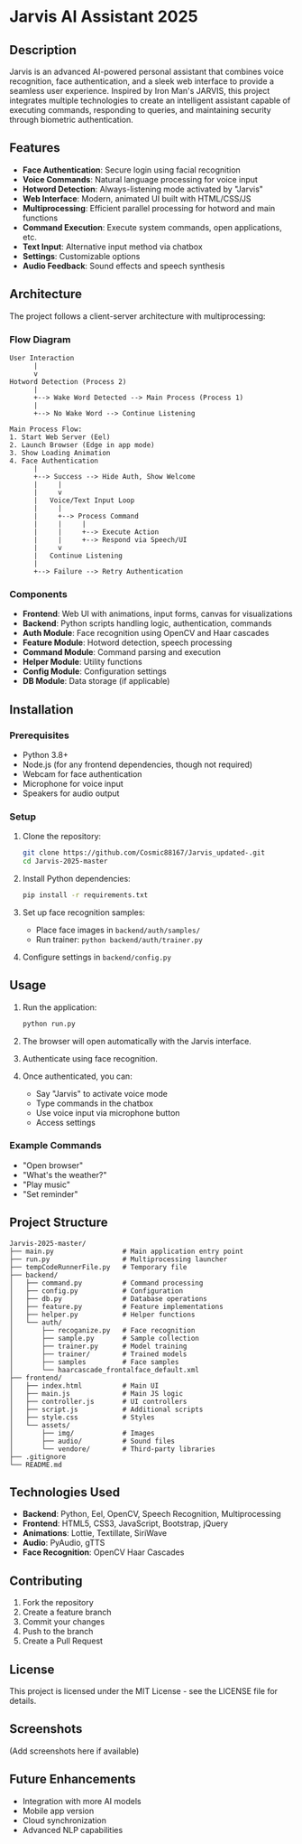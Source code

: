 # Jarvis AI Assistant 2025

## Description

Jarvis is an advanced AI-powered personal assistant that combines voice recognition, face authentication, and a sleek web interface to provide a seamless user experience. Inspired by Iron Man's JARVIS, this project integrates multiple technologies to create an intelligent assistant capable of executing commands, responding to queries, and maintaining security through biometric authentication.

## Features

- **Face Authentication**: Secure login using facial recognition
- **Voice Commands**: Natural language processing for voice input
- **Hotword Detection**: Always-listening mode activated by "Jarvis"
- **Web Interface**: Modern, animated UI built with HTML/CSS/JS
- **Multiprocessing**: Efficient parallel processing for hotword and main functions
- **Command Execution**: Execute system commands, open applications, etc.
- **Text Input**: Alternative input method via chatbox
- **Settings**: Customizable options
- **Audio Feedback**: Sound effects and speech synthesis

## Architecture

The project follows a client-server architecture with multiprocessing:

### Flow Diagram

```
User Interaction
      |
      v
Hotword Detection (Process 2)
      |
      +--> Wake Word Detected --> Main Process (Process 1)
      |
      +--> No Wake Word --> Continue Listening

Main Process Flow:
1. Start Web Server (Eel)
2. Launch Browser (Edge in app mode)
3. Show Loading Animation
4. Face Authentication
      |
      +--> Success --> Hide Auth, Show Welcome
      |     |
      |     v
      |   Voice/Text Input Loop
      |     |
      |     +--> Process Command
      |     |     |
      |     |     +--> Execute Action
      |     |     +--> Respond via Speech/UI
      |     v
      |   Continue Listening
      |
      +--> Failure --> Retry Authentication
```

### Components

- **Frontend**: Web UI with animations, input forms, canvas for visualizations
- **Backend**: Python scripts handling logic, authentication, commands
- **Auth Module**: Face recognition using OpenCV and Haar cascades
- **Feature Module**: Hotword detection, speech processing
- **Command Module**: Command parsing and execution
- **Helper Module**: Utility functions
- **Config Module**: Configuration settings
- **DB Module**: Data storage (if applicable)

## Installation

### Prerequisites

- Python 3.8+
- Node.js (for any frontend dependencies, though not required)
- Webcam for face authentication
- Microphone for voice input
- Speakers for audio output

### Setup

1. Clone the repository:
   ```bash
   git clone https://github.com/Cosmic88167/Jarvis_updated-.git
   cd Jarvis-2025-master
   ```

2. Install Python dependencies:
   ```bash
   pip install -r requirements.txt
   ```

3. Set up face recognition samples:
   - Place face images in `backend/auth/samples/`
   - Run trainer: `python backend/auth/trainer.py`

4. Configure settings in `backend/config.py`

## Usage

1. Run the application:
   ```bash
   python run.py
   ```

2. The browser will open automatically with the Jarvis interface.

3. Authenticate using face recognition.

4. Once authenticated, you can:
   - Say "Jarvis" to activate voice mode
   - Type commands in the chatbox
   - Use voice input via microphone button
   - Access settings

### Example Commands

- "Open browser"
- "What's the weather?"
- "Play music"
- "Set reminder"

## Project Structure

```
Jarvis-2025-master/
├── main.py                 # Main application entry point
├── run.py                  # Multiprocessing launcher
├── tempCodeRunnerFile.py   # Temporary file
├── backend/
│   ├── command.py          # Command processing
│   ├── config.py           # Configuration
│   ├── db.py               # Database operations
│   ├── feature.py          # Feature implementations
│   ├── helper.py           # Helper functions
│   └── auth/
│       ├── recoganize.py   # Face recognition
│       ├── sample.py       # Sample collection
│       ├── trainer.py      # Model training
│       ├── trainer/        # Trained models
│       ├── samples         # Face samples
│       └── haarcascade_frontalface_default.xml
├── frontend/
│   ├── index.html          # Main UI
│   ├── main.js             # Main JS logic
│   ├── controller.js       # UI controllers
│   ├── script.js           # Additional scripts
│   ├── style.css           # Styles
│   └── assets/
│       ├── img/            # Images
│       ├── audio/          # Sound files
│       └── vendore/        # Third-party libraries
├── .gitignore
└── README.md
```

## Technologies Used

- **Backend**: Python, Eel, OpenCV, Speech Recognition, Multiprocessing
- **Frontend**: HTML5, CSS3, JavaScript, Bootstrap, jQuery
- **Animations**: Lottie, Textillate, SiriWave
- **Audio**: PyAudio, gTTS
- **Face Recognition**: OpenCV Haar Cascades

## Contributing

1. Fork the repository
2. Create a feature branch
3. Commit your changes
4. Push to the branch
5. Create a Pull Request

## License

This project is licensed under the MIT License - see the LICENSE file for details.

## Screenshots

(Add screenshots here if available)

## Future Enhancements

- Integration with more AI models
- Mobile app version
- Cloud synchronization
- Advanced NLP capabilities
